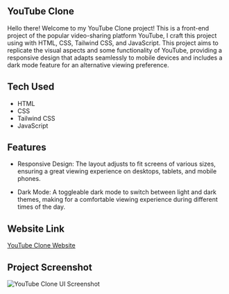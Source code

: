 ## YouTube Clone

Hello there! Welcome to my YouTube Clone project! This is a front-end project of the popular video-sharing platform YouTube, I craft this project using with HTML, CSS, Tailwind CSS, and JavaScript. This project aims to replicate the visual aspects and some functionality of YouTube, providing a responsive design that adapts seamlessly to mobile devices and includes a dark mode feature for an alternative viewing preference.


## Tech Used

- HTML
- CSS
- Tailwind CSS
- JavaScript

## Features

- Responsive Design: The layout adjusts to fit screens of various sizes, ensuring a great viewing experience on desktops, tablets, and mobile phones.

- Dark Mode: A toggleable dark mode to switch between light and dark themes, making for a comfortable viewing experience during different times of the day.


## Website Link

[YouTube Clone Website](https://himanshu-paliwal-277.github.io/YouTube-Clone/)


## Project Screenshot

![YouTube Clone UI Screenshot](./Output/screen_short.png)

